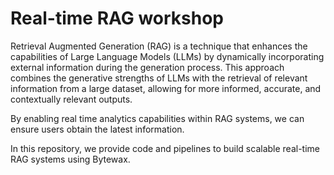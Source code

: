 # Real-time RAG workshop

Retrieval Augmented Generation (RAG) is a technique that enhances the capabilities of Large Language Models (LLMs) by dynamically incorporating external information during the generation process. This approach combines the generative strengths of LLMs with the retrieval of relevant information from a large dataset, allowing for more informed, accurate, and contextually relevant outputs.

By enabling real time analytics capabilities within RAG systems, we can ensure users obtain the latest information.

In this repository, we provide code and pipelines to build scalable real-time RAG systems using Bytewax. 

